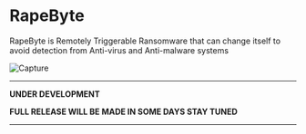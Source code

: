 # RapeByte
RapeByte is Remotely Triggerable Ransomware that can change itself to avoid detection from Anti-virus and Anti-malware systems

![Capture](https://static.wikia.nocookie.net/powerlisting/images/8/8f/Ghost_Rider_%28Marvel_Comics%29.gif/revision/latest/top-crop/width/360/height/450?cb=20190115171552)

---

**UNDER DEVELOPMENT**

**FULL RELEASE WILL BE MADE IN SOME DAYS STAY TUNED**

---
